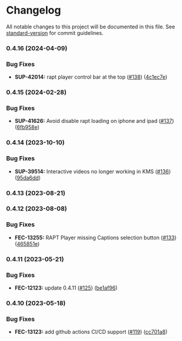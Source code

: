 # Changelog

All notable changes to this project will be documented in this file. See [standard-version](https://github.com/conventional-changelog/standard-version) for commit guidelines.

### 0.4.16 (2024-04-09)


### Bug Fixes

* **SUP-42014:** rapt player control bar at the top ([#138](https://github.com/kaltura/kaltura-interactive-player/issues/138)) ([4c1ec7e](https://github.com/kaltura/kaltura-interactive-player/commit/4c1ec7e))



### 0.4.15 (2024-02-28)


### Bug Fixes

* **SUP-41626:** Avoid disable rapt loading on iphone and ipad ([#137](https://github.com/kaltura/kaltura-interactive-player/issues/137)) ([6fb958e](https://github.com/kaltura/kaltura-interactive-player/commit/6fb958e))



### 0.4.14 (2023-10-10)


### Bug Fixes

* **SUP-39514:** Interactive videos no longer working in KMS ([#136](https://github.com/kaltura/kaltura-interactive-player/issues/136)) ([95da6dd](https://github.com/kaltura/kaltura-interactive-player/commit/95da6dd))



### 0.4.13 (2023-08-21)



### 0.4.12 (2023-08-08)


### Bug Fixes

* **FEC-13255:** RAPT Player missing Captions selection button ([#133](https://github.com/kaltura/kaltura-interactive-player/issues/133)) ([465851e](https://github.com/kaltura/kaltura-interactive-player/commit/465851e))



### 0.4.11 (2023-05-21)


### Bug Fixes

* **FEC-12123:** update 0.4.11 ([#125](https://github.com/kaltura/kaltura-interactive-player/issues/125)) ([be1af96](https://github.com/kaltura/kaltura-interactive-player/commit/be1af96))



### 0.4.10 (2023-05-18)


### Bug Fixes

* **FEC-13123:** add github actions CI/CD support ([#119](https://github.com/kaltura/kaltura-interactive-player/issues/119)) ([cc701a8](https://github.com/kaltura/kaltura-interactive-player/commit/cc701a8))
